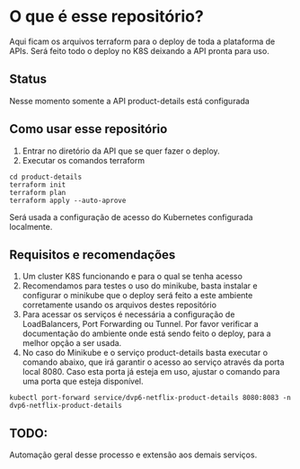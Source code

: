# O que é esse repositório?

Aqui ficam os arquivos terraform para o deploy de toda a plataforma de APIs. Será feito todo o deploy no K8S deixando a API pronta para uso.

## Status

Nesse momento somente a API product-details está configurada

## Como usar esse repositório

1. Entrar no diretório da API que se quer fazer o deploy.
2. Executar os comandos terraform

```
cd product-details
terraform init
terraform plan
terraform apply --auto-aprove
```

Será usada a configuração de acesso do Kubernetes configurada localmente.

## Requisitos e recomendações

1. Um cluster K8S funcionando e para o qual se tenha acesso
2. Recomendamos para testes o uso do minikube, basta instalar e configurar o minikube que o deploy será feito a este ambiente corretamente usando os arquivos destes repositório
3. Para acessar os serviços é necessária a configuração de LoadBalancers, Port Forwarding ou Tunnel. Por favor verificar a documentação do ambiente onde está sendo feito o deploy, para a melhor opção a ser usada.
4. No caso do Minikube e o serviço product-details basta executar o comando abaixo, que irá garantir o acesso ao serviço através da porta local 8080. Caso esta porta já esteja em uso, ajustar o comando para uma porta que esteja disponível.

```
kubectl port-forward service/dvp6-netflix-product-details 8080:8083 -n dvp6-netflix-product-details
```

## TODO:

Automação geral desse processo e extensão aos demais serviços.
